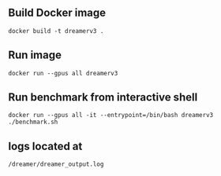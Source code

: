 ## Build Docker image

`docker build -t dreamerv3 .`

## Run image
`docker run --gpus all dreamerv3 `

## Run benchmark from interactive shell

`docker run --gpus all -it --entrypoint=/bin/bash dreamerv3`
`./benchmark.sh`

## logs located at

`/dreamer/dreamer_output.log `
